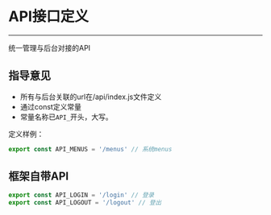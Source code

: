 # API接口定义

---

统一管理与后台对接的API

## 指导意见

- 所有与后台关联的url在/api/index.js文件定义
- 通过const定义常量
- 常量名称已`API_`开头，大写。

定义样例：

```js
export const API_MENUS = '/menus' // 系统menus
```

## 框架自带API

```js
export const API_LOGIN = '/login' // 登录
export const API_LOGOUT = '/logout' // 登出
```